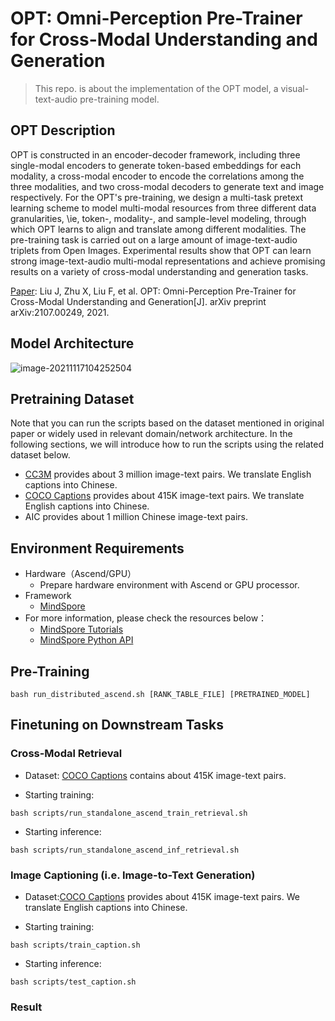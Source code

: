 # OPT: Omni-Perception Pre-Trainer for Cross-Modal Understanding and Generation

> This repo. is about the implementation of the OPT model, a visual-text-audio pre-training model.

## OPT Description

OPT is constructed in an encoder-decoder framework, including three single-modal encoders to generate token-based
embeddings for each modality, a cross-modal encoder to encode the correlations among the three modalities, and two
cross-modal decoders to generate text and image respectively. For the OPT's pre-training, we design a multi-task pretext
learning scheme to model multi-modal resources from three different data granularities, \ie, token-, modality-, and
sample-level modeling, through which OPT learns to align and translate among different modalities. The pre-training task
is carried out on a large amount of image-text-audio triplets from Open Images. Experimental results show that OPT can
learn strong image-text-audio multi-modal representations and achieve promising results on a variety of cross-modal
understanding and generation tasks.

[Paper](https://arxiv.org/abs/2107.00249): Liu J, Zhu X, Liu F, et al. OPT: Omni-Perception Pre-Trainer for Cross-Modal
Understanding and Generation[J]. arXiv preprint arXiv:2107.00249, 2021.

## Model Architecture

<img src="./8159685ccda2be63fd92cb1109fe7f8.png" alt="image-20211117104252504" />

## Pretraining Dataset

Note that you can run the scripts based on the dataset mentioned in original paper or widely used in relevant
domain/network architecture. In the following sections, we will introduce how to run the scripts using the related
dataset below.

- [CC3M](https://github.com/google-research-datasets/conceptual-captions) provides about 3 million image-text pairs. We
  translate English captions into Chinese.
- [COCO Captions](https://cocodataset.org/#home) provides about 415K image-text pairs. We translate English captions
  into Chinese.
- AIC provides about 1 million Chinese image-text pairs.

## Environment Requirements

- Hardware（Ascend/GPU）
    - Prepare hardware environment with Ascend or GPU processor.
- Framework
    - [MindSpore](https://www.mindspore.cn/install/en)
- For more information, please check the resources below：
    - [MindSpore Tutorials](https://www.mindspore.cn/tutorials/en/r1.8/index.html)
    - [MindSpore Python API](https://www.mindspore.cn/docs/en/r1.8/index.html)

## Pre-Training

```shell
bash run_distributed_ascend.sh [RANK_TABLE_FILE] [PRETRAINED_MODEL]
```

## Finetuning on Downstream Tasks

### Cross-Modal Retrieval

- Dataset: [COCO Captions](https://cocodataset.org/#home) contains about 415K image-text pairs.

- Starting training:

```shell
bash scripts/run_standalone_ascend_train_retrieval.sh
```

- Starting inference:

```shell
bash scripts/run_standalone_ascend_inf_retrieval.sh
```

### Image Captioning (i.e. Image-to-Text Generation)

- Dataset:[COCO Captions](https://cocodataset.org/#home) provides about 415K image-text pairs. We translate English
  captions into Chinese.

- Starting training:

```shell
bash scripts/train_caption.sh
```

- Starting inference:

```shell
bash scripts/test_caption.sh
```

### Result
